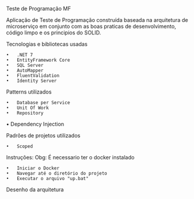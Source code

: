 Teste de Programação MF

Aplicação de Teste de Programação construída baseada na arquitetura de microserviço em conjunto com as boas praticas de desenvolvimento, código limpo e os principios do SOLID.


Tecnologias e bibliotecas usadas

	•	.NET 7
	•	EntityFramework Core
	•	SQL Server
	•	AutoMapper
	•	FluentValidation
	•	Identity Server
	

Patterns utilizados

	•	Database per Service
	•	Unit Of Work
	•	Repository
 • Dependency Injection


Padrões de projetos utilizados

	•	Scoped


Instruções:
Obg: É necessario ter o docker instalado

	•	Iniciar o Docker
	•	Navegar até o diretório do projeto
	•	Executar o arquivo "up.bat"


Desenho da arquitetura
 
